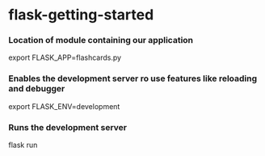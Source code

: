 # flask-getting-started

### Location of module containing our application
export FLASK_APP=flashcards.py

### Enables the development server ro use features like reloading and debugger
export FLASK_ENV=development

### Runs the development server
flask run
